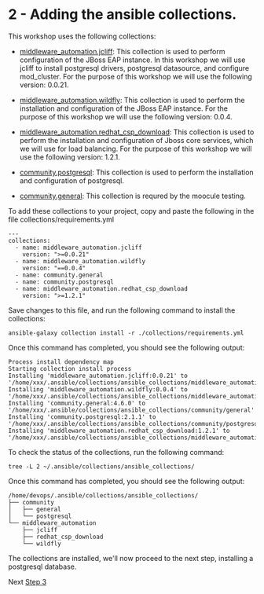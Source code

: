 # 2 - Adding the ansible collections.

This workshop uses the following collections:

* [middleware_automation.jcliff](https://ansible-middleware.github.io/ansible_collections_jcliff/latest/): This collection is used to perform configuration of the JBoss EAP instance.  In this workshop we will use jcliff to install postgresql drivers, postgresql datasource, and configure mod_cluster.  For the purpose of this workshop we will use the following version: 0.0.21.  
* [middleware_automation.wildfly](https://ansible-middleware.github.io/wildfly/latest/): This collection is used to perform the installation and configuration of the JBoss EAP instance.  For the purpose of this workshop we will use the following version: 0.0.4. 


* [middleware_automation.redhat_csp_download](https://ansible-middleware.github.io/redhat-csp-download/latest/): This collection is used to perform the installation and configuration of Jboss core services, which we will use for load balancing.  For the purpose of this workshop we will use the following version: 1.2.1. 


* [community.postgresql](https://docs.ansible.com/ansible/latest/collections/community/postgresql/index.html): This collection is used to perform the installation and configuration of postgresql.  

* [community.general](https://docs.ansible.com/ansible/latest/collections/community/general/index.html ): This collection is requred by the moocule testing. 

To add these collections to your project, copy and paste the following in the file collections/requirements.yml

```
---
collections:
  - name: middleware_automation.jcliff
    version: ">=0.0.21"
  - name: middleware_automation.wildfly
    version: "==0.0.4"
  - name: community.general
  - name: community.postgresql
  - name: middleware_automation.redhat_csp_download
    version: ">=1.2.1"
```

Save changes to this file, and run the following command to install the collections: 

`ansible-galaxy collection install -r ./collections/requirements.yml`

Once this command has completed, you should see the following output:

```
Process install dependency map
Starting collection install process
Installing 'middleware_automation.jcliff:0.0.21' to '/home/xxx/.ansible/collections/ansible_collections/middleware_automation/jcliff'
Installing 'middleware_automation.wildfly:0.0.4' to '/home/xxx/.ansible/collections/ansible_collections/middleware_automation/wildfly'
Installing 'community.general:4.6.0' to '/home/xxx/.ansible/collections/ansible_collections/community/general'
Installing 'community.postgresql:2.1.1' to '/home/xxx/.ansible/collections/ansible_collections/community/postgresql'
Installing 'middleware_automation.redhat_csp_download:1.2.1' to '/home/xxx/.ansible/collections/ansible_collections/middleware_automation/redhat_csp_download'
```

To check the status of the collections, run the following command: 

`tree -L 2 ~/.ansible/collections/ansible_collections/`

Once this command has completed, you should see the following output:
```
/home/devops/.ansible/collections/ansible_collections/
├── community
│   ├── general
│   └── postgresql
└── middleware_automation
    ├── jcliff
    ├── redhat_csp_download
    └── wildfly

```

The collections are installed, we'll now proceed to the next step, installing a postgresql database.

Next [Step 3](./3-configuring-postgresql.md)